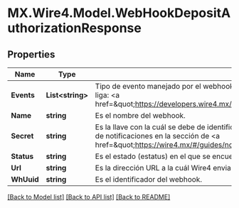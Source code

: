 # MX.Wire4.Model.WebHookDepositAuthorizationResponse
## Properties

Name | Type | Description | Notes
------------ | ------------- | ------------- | -------------
**Events** | **List&lt;string&gt;** | Tipo de evento manejado por el webhook, para mas referencia sobre los tipos de eventos soportados, revise la siguiente liga: &lt;a href&#x3D;\&quot;https://developers.wire4.mx/#section/Eventos\&quot;&gt;https://developers.wire4.mx/#section/Eventos.&lt;/a&gt; | [optional] 
**Name** | **string** | Es el nombre del webhook. | [optional] 
**Secret** | **string** | Es la llave con la cuál se debe de identificar que el webhook fue enviado por Wire4. Para mayor información revisar la guía de notificaciones en la sección de  &lt;a href&#x3D;\&quot;https://wire4.mx/#/guides/notificaciones\&quot;&gt;\&quot;Comprobación de firmas de Webhook\&quot;.&lt;/a&gt; | [optional] 
**Status** | **string** | Es el estado (estatus) en el que se encuentra el webhook. | [optional] 
**Url** | **string** | Es la dirección URL a la cuál Wire4 enviará las notificaciones cuando un evento ocurra. | [optional] 
**WhUuid** | **string** |  Es el identificador del webhook. | [optional] 

[[Back to Model list]](../README.md#documentation-for-models) [[Back to API list]](../README.md#documentation-for-api-endpoints) [[Back to README]](../README.md)

